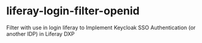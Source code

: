 # liferay-login-filter-openid
Filter with use in login liferay to Implement Keycloak SSO Authentication (or another IDP) in Liferay DXP
